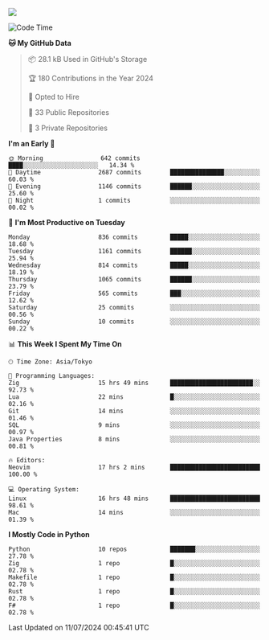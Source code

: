 ![](https://komarev.com/ghpvc/?username=kitagawa-hr)

<!--START_SECTION:waka-->
![Code Time](http://img.shields.io/badge/Code%20Time-939%20hrs%2021%20mins-blue)

**🐱 My GitHub Data** 

> 📦 28.1 kB Used in GitHub's Storage 
 > 
> 🏆 180 Contributions in the Year 2024
 > 
> 💼 Opted to Hire
 > 
> 📜 33 Public Repositories 
 > 
> 🔑 3 Private Repositories 
 > 
**I'm an Early 🐤** 

```text
🌞 Morning                642 commits         ████░░░░░░░░░░░░░░░░░░░░░   14.34 % 
🌆 Daytime                2687 commits        ███████████████░░░░░░░░░░   60.03 % 
🌃 Evening                1146 commits        ██████░░░░░░░░░░░░░░░░░░░   25.60 % 
🌙 Night                  1 commits           ░░░░░░░░░░░░░░░░░░░░░░░░░   00.02 % 
```
📅 **I'm Most Productive on Tuesday** 

```text
Monday                   836 commits         █████░░░░░░░░░░░░░░░░░░░░   18.68 % 
Tuesday                  1161 commits        ██████░░░░░░░░░░░░░░░░░░░   25.94 % 
Wednesday                814 commits         █████░░░░░░░░░░░░░░░░░░░░   18.19 % 
Thursday                 1065 commits        ██████░░░░░░░░░░░░░░░░░░░   23.79 % 
Friday                   565 commits         ███░░░░░░░░░░░░░░░░░░░░░░   12.62 % 
Saturday                 25 commits          ░░░░░░░░░░░░░░░░░░░░░░░░░   00.56 % 
Sunday                   10 commits          ░░░░░░░░░░░░░░░░░░░░░░░░░   00.22 % 
```


📊 **This Week I Spent My Time On** 

```text
🕑︎ Time Zone: Asia/Tokyo

💬 Programming Languages: 
Zig                      15 hrs 49 mins      ███████████████████████░░   92.73 % 
Lua                      22 mins             █░░░░░░░░░░░░░░░░░░░░░░░░   02.16 % 
Git                      14 mins             ░░░░░░░░░░░░░░░░░░░░░░░░░   01.46 % 
SQL                      9 mins              ░░░░░░░░░░░░░░░░░░░░░░░░░   00.97 % 
Java Properties          8 mins              ░░░░░░░░░░░░░░░░░░░░░░░░░   00.81 % 

🔥 Editors: 
Neovim                   17 hrs 2 mins       █████████████████████████   100.00 % 

💻 Operating System: 
Linux                    16 hrs 48 mins      █████████████████████████   98.61 % 
Mac                      14 mins             ░░░░░░░░░░░░░░░░░░░░░░░░░   01.39 % 
```

**I Mostly Code in Python** 

```text
Python                   10 repos            ███████░░░░░░░░░░░░░░░░░░   27.78 % 
Zig                      1 repo              █░░░░░░░░░░░░░░░░░░░░░░░░   02.78 % 
Makefile                 1 repo              █░░░░░░░░░░░░░░░░░░░░░░░░   02.78 % 
Rust                     1 repo              █░░░░░░░░░░░░░░░░░░░░░░░░   02.78 % 
F#                       1 repo              █░░░░░░░░░░░░░░░░░░░░░░░░   02.78 % 
```




 Last Updated on 11/07/2024 00:45:41 UTC
<!--END_SECTION:waka-->
